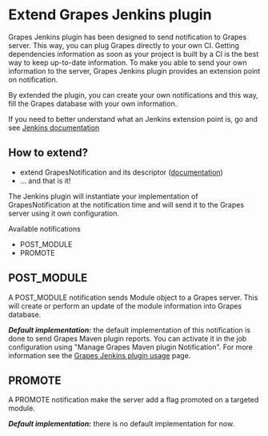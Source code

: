 Extend Grapes Jenkins plugin
=============================

Grapes Jenkins plugin has been designed to send notification to Grapes server. This way, you can plug Grapes directly to your own CI. Getting dependencies information as soon as your project is built by a CI is the best way to keep up-to-date information.
To make you able to send your own information to the server, Grapes Jenkins plugin provides an extension point on notification.

By extended the plugin, you can create your own notifications and this way, fill the Grapes database with your own information.

If you need to better understand what an Jenkins extension point is, go and see [Jenkins documentation](https://wiki.jenkins-ci.org/display/JENKINS/Defining+a+new+extension+point)

How to extend?
--------------
 * extend GrapesNotification and its descriptor ([documentation](https://wiki.jenkins-ci.org/display/JENKINS/Defining+a+new+extension+point))
 * ... and that is it!
 
 The Jenkins plugin will instantiate your implementation of GrapesNotification at the notification time and will send it to the Grapes server using it own configuration.

Available notifications

 * POST_MODULE
 * PROMOTE 
 
 
POST_MODULE
-----------

A POST_MODULE notification sends Module object to a Grapes server. This will create or perform an update of the module information into Grapes database.

_**Default implementation:**_ the default implementation of this notification is done to send Grapes Maven plugin reports. You can activate it in the job configuration using "Manage Grapes Maven plugin Notification".
For more information see the [Grapes Jenkins plugin usage](usage.html) page.

PROMOTE
-------

A PROMOTE notification make the server add a flag promoted on a targeted module.

_**Default implementation:**_ there is no default implementation for now.